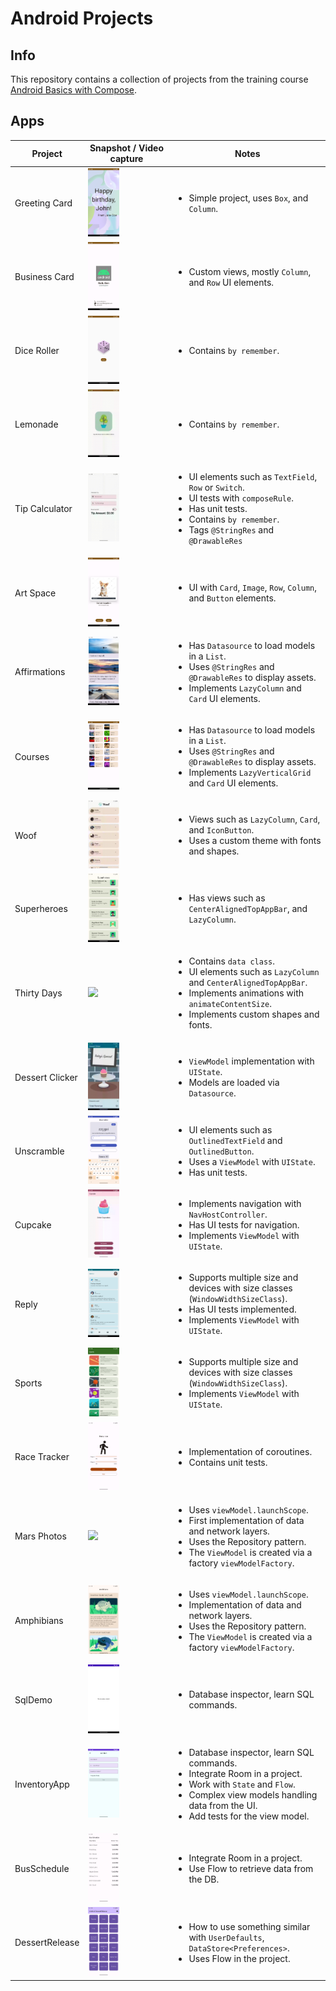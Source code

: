 # Android Projects

## Info

This repository contains a collection of projects from the training course [Android Basics with Compose](https://developer.android.com/courses/android-basics-compose/course).

## Apps

| Project | Snapshot / Video capture | Notes |
| --- | --- | --- |
| Greeting Card | <img src="assets/images/Screenshot_20240904_043418.png" width="40%"></img> | <ul><li>Simple project, uses `Box`, and `Column`.</li></ul> |
| Business Card | <img src="assets/images/Screenshot_20240904_043941.png" width="40%"></img> | <ul><li>Custom views, mostly `Column`, and `Row` UI elements.</li></ul> |
| Dice Roller | <img src="assets/images/Screenshot_20240904_044309.png" width="40%"></img> | <ul><li>Contains `by remember`.</li></ul> |
| Lemonade | <img src="assets/gifs/Screen_recording_20240904_044600.gif" width="40%"></img> | <ul><li>Contains `by remember`.</li></ul> |
| Tip Calculator | <img src="assets/gifs/Screen_recording_20240904_045428.gif" width="40%"></img> | <ul><li>UI elements such as `TextField`, `Row` or `Switch`.</li><li>UI tests with `composeRule`.</li><li>Has unit tests.</li><li>Contains `by remember`.</li><li>Tags `@StringRes` and `@DrawableRes`</ul> |
| Art Space | <img src="assets/images/Screenshot_20240904_045809.png" width="40%"></img> | <ul><li>UI with `Card`, `Image`, `Row`, `Column`, and `Button` elements.</li></ul> |
| Affirmations | <img src="assets/images/Screenshot_20240904_050401.png" width="40%"></img> | <ul><li>Has `Datasource` to load models in a `List`.</li><li>Uses `@StringRes` and `@DrawableRes` to display assets.</li><li>Implements `LazyColumn` and `Card` UI elements.</ul> |
| Courses | <img src="assets/images/Screenshot_20240904_050709.png" width="40%"></img> | <ul><li>Has `Datasource` to load models in a `List`.</li><li>Uses `@StringRes` and `@DrawableRes` to display assets.</li><li>Implements `LazyVerticalGrid` and `Card` UI elements.</ul> |
| Woof | <img src="assets/gifs/Screen_recording_20240904_051204.gif" width="40%"></img> | <ul><li>Views such as `LazyColumn`, `Card`, and `IconButton`.</li><li>Uses a custom theme with fonts and shapes.</li></ul> |
| Superheroes | <img src="assets/images/Screenshot_20240904_051518.png" width="40%"></img> | <ul><li>Has views such as `CenterAlignedTopAppBar`, and `LazyColumn`.</li></ul> |
| Thirty Days | <img src="assets/gifs/Screen_recording_20240904_052027.gif" width="40%"></img> | <ul><li>Contains `data class`.</li><li>UI elements such as `LazyColumn` and `CenterAlignedTopAppBar`.</li><li>Implements animations with `animateContentSize`.</li><li>Implements custom shapes and fonts.</li></ul> |
| Dessert Clicker | <img src="assets/gifs/Screen_recording_20240904_052421.gif" width="40%"></img> | <ul><li>`ViewModel` implementation with `UIState`.</li><li>Models are loaded via `Datasource`.</li></ul> |
| Unscramble | <img src="assets/images/Screenshot_20240904_052939.png" width="40%"></img> | <ul><li>UI elements such as `OutlinedTextField` and `OutlinedButton`.</li><li>Uses a `ViewModel` with `UIState`.</li><li>Has unit tests.</li></ul> |
| Cupcake | <img src="assets/gifs/Screen_recording_20240904_053552.gif" width="40%"></img> | <ul><li>Implements navigation with `NavHostController`.</li><li>Has UI tests for navigation.</li><li>Implements `ViewModel` with `UIState`.</li></ul> |
| Reply | <img src="assets/images/Screenshot_20240904_053951.png" width="40%"></img> | <ul><li>Supports multiple size and devices with size classes (`WindowWidthSizeClass`).</li><li>Has UI tests implemented.</li><li>Implements `ViewModel` with `UIState`.</li></ul> |
| Sports | <img src="assets/images/Screenshot_20240904_054607.png" width="40%"></img> | <ul><li>Supports multiple size and devices with size classes (`WindowWidthSizeClass`).</li><li>Implements `ViewModel` with `UIState`.</li></ul> |
| Race Tracker | <img src="assets/images/Screenshot_20240904_055401.png" width="40%"></img> | <ul><li>Implementation of coroutines.</li><li>Contains unit tests.</li></ul> |
| Mars Photos | <img src="assets/images/Screenshot_20240904_055339.png" width="40%"></img> | <ul><li>Uses `viewModel.launchScope`.</li><li>First implementation of data and network layers.</li><li>Uses the Repository pattern.</li><li>The `ViewModel` is created via a factory `viewModelFactory`.</li></ul> |
| Amphibians | <img src="assets/images/Screenshot_20240911_054706.png" width="40%"></img> | <ul><li>Uses `viewModel.launchScope`.</li><li>Implementation of data and network layers.</li><li>Uses the Repository pattern.</li><li>The `ViewModel` is created via a factory `viewModelFactory`.</li></ul> |
| SqlDemo | <img src="assets/images/Screenshot_20240923_113811.png" width="40%"></img> | <ul><li>Database inspector, learn SQL commands.</li></ul> |
| InventoryApp | <img src="assets/images/Screenshot_20240923_113525.png" width="40%"></img> | <ul><li>Database inspector, learn SQL commands.</li><li>Integrate Room in a project.</li><li>Work with `State` and `Flow`.</li><li>Complex view models handling data from the UI.</li><li>Add tests for the view model.</li></ul> |
| BusSchedule | <img src="assets/images/Screenshot_20240930_044045.png" width="40%"></img> | <ul><li>Integrate Room in a project.</li><li>Use Flow to retrieve data from the DB.</li></ul> |
| DessertRelease | <img src="assets/images/Screenshot_20240930_050915.png" width="40%"></img> | <ul><li>How to use something similar with `UserDefaults`, `DataStore<Preferences>`.</li><li>Uses Flow in the project.</li></ul> |
